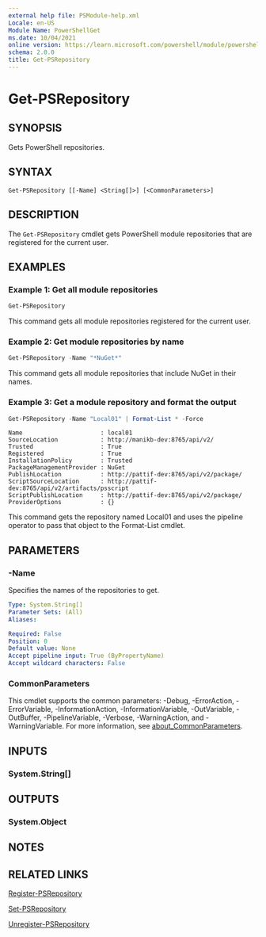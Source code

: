 ```yaml
---
external help file: PSModule-help.xml
Locale: en-US
Module Name: PowerShellGet
ms.date: 10/04/2021
online version: https://learn.microsoft.com/powershell/module/powershellget/get-psrepository?view=powershellget-1.x&WT.mc_id=ps-gethelp
schema: 2.0.0
title: Get-PSRepository
---
```


# Get-PSRepository

## SYNOPSIS
Gets PowerShell repositories.

## SYNTAX

```
Get-PSRepository [[-Name] <String[]>] [<CommonParameters>]
```

## DESCRIPTION

The `Get-PSRepository` cmdlet gets PowerShell module repositories that are registered for the
current user.

## EXAMPLES

### Example 1: Get all module repositories

```powershell
Get-PSRepository
```

This command gets all module repositories registered for the current user.

### Example 2: Get module repositories by name

```powershell
Get-PSRepository -Name "*NuGet*"
```

This command gets all module repositories that include NuGet in their names.

### Example 3: Get a module repository and format the output

```powershell
Get-PSRepository -Name "Local01" | Format-List * -Force
```

```Output
Name                      : local01
SourceLocation            : http://manikb-dev:8765/api/v2/
Trusted                   : True
Registered                : True
InstallationPolicy        : Trusted
PackageManagementProvider : NuGet
PublishLocation           : http://pattif-dev:8765/api/v2/package/
ScriptSourceLocation      : http://pattif-dev:8765/api/v2/artifacts/psscript
ScriptPublishLocation     : http://pattif-dev:8765/api/v2/package/
ProviderOptions           : {}
```

This command gets the repository named Local01 and uses the pipeline operator to pass that object to
the Format-List cmdlet.

## PARAMETERS

### -Name

Specifies the names of the repositories to get.

```yaml
Type: System.String[]
Parameter Sets: (All)
Aliases:

Required: False
Position: 0
Default value: None
Accept pipeline input: True (ByPropertyName)
Accept wildcard characters: False
```

### CommonParameters

This cmdlet supports the common parameters: -Debug, -ErrorAction, -ErrorVariable,
-InformationAction, -InformationVariable, -OutVariable, -OutBuffer, -PipelineVariable, -Verbose,
-WarningAction, and -WarningVariable. For more information, see [about_CommonParameters](https://go.microsoft.com/fwlink/?LinkID=113216).

## INPUTS

### System.String[]

## OUTPUTS

### System.Object

## NOTES

## RELATED LINKS

[Register-PSRepository](Register-PSRepository.md)

[Set-PSRepository](Set-PSRepository.md)

[Unregister-PSRepository](Unregister-PSRepository.md)
